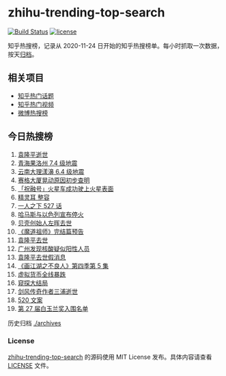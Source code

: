 # zhihu-trending-top-search

[![Build Status](https://github.com/justjavac/zhihu-trending-top-search/workflows/ci/badge.svg?branch=main)](https://github.com/justjavac/zhihu-trending-top-search/actions)
[![license](https://img.shields.io/github/license/justjavac/zhihu-trending-top-search)](https://github.com/justjavac/zhihu-trending-top-search/blob/main/LICENSE)

知乎热搜榜，记录从 2020-11-24 日开始的知乎热搜榜单。每小时抓取一次数据，按天[归档](./archives)。

## 相关项目

- [知乎热门话题](https://github.com/justjavac/zhihu-trending-hot-questions)
- [知乎热门视频](https://github.com/justjavac/zhihu-trending-hot-video)
- [微博热搜榜](https://github.com/justjavac/weibo-trending-hot-search)

## 今日热搜榜

<!-- BEGIN -->
<!-- 最后更新时间 Sat May 22 2021 15:14:50 GMT+0800 (China Standard Time) -->

1. [袁隆平逝世](https://www.zhihu.com/search?q=袁隆平)
2. [青海果洛州 7.4 级地震](https://www.zhihu.com/search?q=青海地震)
3. [云南大理漾濞 6.4 级地震](https://www.zhihu.com/search?q=云南地震)
4. [赛格大厦晃动原因初步查明](https://www.zhihu.com/search?q=赛格大厦)
5. [「祝融号」火星车成功驶上火星表面](https://www.zhihu.com/search?q=祝融号)
6. [精灵耳 整容](https://www.zhihu.com/search?q=精灵耳)
7. [一人之下 527 话](https://www.zhihu.com/search?q=一人之下)
8. [哈马斯与以色列宣布停火](https://www.zhihu.com/search?q=以色列哈马斯)
9. [贝壳创始人左晖去世](https://www.zhihu.com/search?q=贝壳创始人去世)
10. [《魔道祖师》完结篇预告](https://www.zhihu.com/search?q=魔道祖师)
11. [袁隆平去世](https://www.zhihu.com/search?q=袁隆平)
12. [广州发现核酸疑似阳性人员](https://www.zhihu.com/search?q=广州核酸疑似阳性)
13. [袁隆平去世假消息](https://www.zhihu.com/search?q=袁隆平)
14. [《画江湖之不良人》第四季第 5 集](https://www.zhihu.com/search?q=画江湖之不良人第四季)
15. [虚拟货币全线暴跌](https://www.zhihu.com/search?q=币圈崩盘)
16. [窥探大结局](https://www.zhihu.com/search?q=窥探)
17. [剑风传奇作者三浦逝世](https://www.zhihu.com/search?q=剑风传奇)
18. [520 文案](https://www.zhihu.com/search?q=520文案)
19. [第 27 届白玉兰奖入围名单](https://www.zhihu.com/search?q=白玉兰奖)

<!-- END -->

历史归档 [./archives](./archives)

### License

[zhihu-trending-top-search](https://github.com/justjavac/zhihu-trending-top-search)
的源码使用 MIT License 发布。具体内容请查看 [LICENSE](./LICENSE) 文件。
